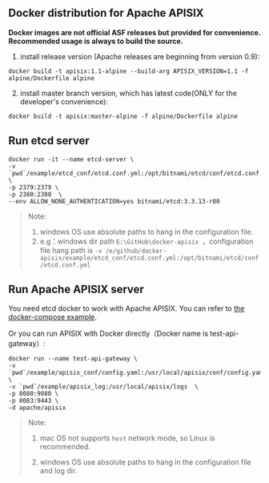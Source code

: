 ## Docker distribution for Apache APISIX

**Docker images are not official ASF releases but provided for convenience. Recommended usage is always to build the source.**

1. install release version (Apache releases are beginning from version 0.9):
```
docker build -t apisix:1.1-alpine --build-arg APISIX_VERSION=1.1 -f alpine/Dockerfile alpine
```

2. install master branch version, which has latest code(ONLY for the developer's convenience):
```
docker build -t apisix:master-alpine -f alpine/Dockerfile alpine
```


## Run etcd server

```
docker run -it --name etcd-server \
-v `pwd`/example/etcd_conf/etcd.conf.yml:/opt/bitnami/etcd/conf/etcd.conf.yml \
-p 2379:2379 \
-p 2380:2380  \
--env ALLOW_NONE_AUTHENTICATION=yes bitnami/etcd:3.3.13-r80
```

> Note:
>
> 1. windows OS use absolute paths to hang in the configuration file.
> 2. e.g：windows dir path `E:\GitHub\docker-apisix `，configuration  file hang path is `-v /e/github/docker-apisix/example/etcd_conf/etcd.conf.yml:/opt/bitnami/etcd/conf/etcd.conf.yml`

## Run Apache APISIX server

You need etcd docker to work with Apache APISIX. You can refer to [the docker-compose example](example/README.md).

Or you can run APISIX with Docker directly（Docker name is test-api-gateway）:
```
docker run --name test-api-gateway \
-v `pwd`/example/apisix_conf/config.yaml:/usr/local/apisix/conf/config.yaml \
-v `pwd`/example/apisix_log:/usr/local/apisix/logs  \
-p 8080:9080 \
-p 8083:9443 \
-d apache/apisix
```

> Note:
>
> 1. mac OS not supports `host` network mode, so Linux is recommended.
>
> 2. windows OS use absolute paths to hang in the configuration file and log dir.
>
